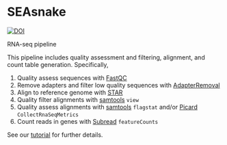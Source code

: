 # SEAsnake

[![DOI](https://zenodo.org/badge/411778345.svg)](https://zenodo.org/badge/latestdoi/411778345)

RNA-seq pipeline

This pipeline includes quality assessment and filtering, alignment, and count table generation. Specifically,

1. Quality assess sequences with [FastQC](https://www.bioinformatics.babraham.ac.uk/projects/fastqc/)
2. Remove adapters and filter low quality sequences with [AdapterRemoval](https://adapterremoval.readthedocs.io/en/latest/)
3. Align to reference genome with [STAR](https://github.com/alexdobin/STAR)
4. Quality filter alignments with [samtools](http://www.htslib.org/) `view`
5. Quality assess alignments with [samtools](http://www.htslib.org/) `flagstat` and/or [Picard](https://broadinstitute.github.io/picard/) `CollectRnaSeqMetrics`
6. Count reads in genes with [Subread](http://subread.sourceforge.net/) `featureCounts`

See our [tutorial](https://github.com/BIGslu/tutorials/blob/main/RNAseq/1.Hawn_RNAseq_fastq.to.counts.pdf) for further details.
